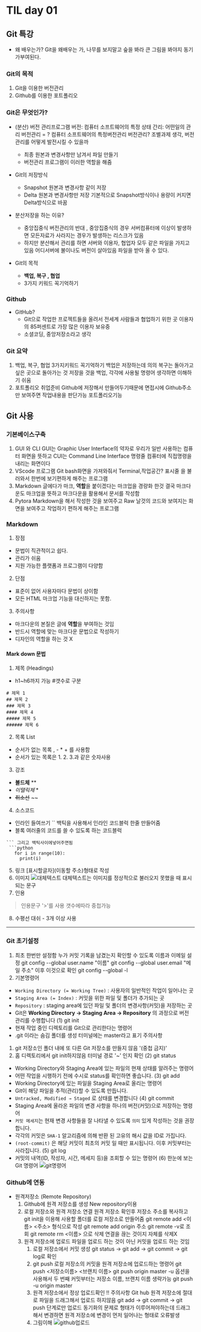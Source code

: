 # TIL day 01
## Git 특강

- 왜 배우는가?
  Git을 왜배우는 가, 나무를 보지말고 숲을 봐라 큰 그림을 봐야지 동기가부여된다.

### Git의 목적
1. Git을 이용한 버전관리
2. Github를 이용한 포트폴리오

### Git은 무엇인가?
- (분산) 버전 관리프로그램
  버전: 컴퓨터 소프트웨어의 특정 상태
  간리: 어떤일의 관리
  버전관리 = ?  컴퓨터 소프트웨어의 특정버전관리
  버전관리? 조별과제 생각, 버전관리를 어떻게 발전시킬 수 있을까
  
  - 최종 원본과 변경사항만 남겨서 파일 만들기  
  - 버전관리 프로그램이 이러한 역할을 해줌
  
- Git의 저장방식
  - Snapshot
    원본과 변경사항 같이 저장
  - Delta
    원본과 변경사항만 저장
    기본적으로 Snapshot방식이나 용량이 커지면 Delta방식으로 바꿈
- 분산저장을 하는 이유?
  - 중앙집중식 버전관리의 반대 , 중앙집중식의 경우 서버컴퓨터에 이상이 발생하면 모든자료가 사라지는 경우가 발생하는 리스크가 있음
  - 하지만 분산해서 관리를 하면 서버와 이용자, 협업자 모두 같은 파일을 가지고 있음 어디서버에 불이나도 버전이 살아있음 파일을 받아 올 수 있다.
- Git의 목적
  - **백업, 복구 , 협업** 
  - 3가지 키워드 꼭기억하기
### Github
- GitHub?
  - Git으로 작업한 프로젝트들을 올려서 전세계 사람들과 협업하기 위한 곳 이용자의 85퍼센트로 가장 많은 이용자 보유중
  - 소셜코딩, 중앙저장소라고 생각

### Git 요약
 1. 백업, 복구, 협업 3가지키워드 꼭기억하기
 백업은 저장하는데 의의 복구는 돌아가고 싶은 곳으로 돌아가는 것 저장을 것을 백업, 각각에 사용될 명령어 생각하면 이해하기 쉬움
 2. 포트폴리오 취업준비
 Github에 저장해서 만들어두기때문에 면접시에 Github주소만 보여주면 작업내용을 판단가능 포트폴리오기능

## Git 사용
### 기본베이스구축
1. GUI 와 CLI
GUI는 Graphic User Interface의 약자로 우리가 일반 사용하는 컴퓨터 화면을 뜻하고
CUI는 Command Line Interface 명령줄 컴퓨터에 직접명령을 내리는 화면이다
2. VScode 프로그램
Git bash화면을 가져와줘서 Terminal,작업공간? 표시줄 을 불러와서 한번에 보기편하게 해주는 프로그램
3. Markdown
글에다가 마크, **역할**을 붙이겠다는 마크업을 경량화 한것 결국 마크다운도 마크업을 뜻하고 마크다운을 활용해서 문서를 작성함
4. Pytora
Markdown을 해서 작성한 것을 보여주고 Raw 날것의 코드와 보여지는 화면을 보여주고 작업하기 편하게 해주는 프로그램
### Markdown 
1. 장점
  - 문법이 직관적이고 쉽다.
  - 관리가 쉬움
  - 지원 가능한 플랫폼과 프로그램이 다양함
2. 단점
  - 표준이 없어 사용자마다 문법이 상이함
  - 모든 HTML 마크업 기능을 대신하지는 못함.
3. 주의사항
  - 마크다운의 본질은 글에 **역할**을 부여하는 것임
  - 반드시 역할에 맞는 마크다운 문법으로 작성하기
  - 디자인의 역할을 하는 것 X
#### Mark down 문법
1. 제목 (Headings)
  - h1~h6까지 가능 #갯수로 구분
  ```
  # 제목 1
  ## 제목 2
  ### 제목 3
  #### 제목 4
  ##### 제목 5
  ###### 제목 6
  ```
2. 목록 List 
 - 순서가 없는 목록 , - * + 를 사용함
 - 순서가 있는 목록은 1. 2. 3.과 같은 숫자사용
3. 강조
 -  **볼드체** **
 - *이탤릭체*  *
 - ~~취소선~~  ~~
4. 소스코드
 - 인라인 들여쓰기 `` 백틱을 사용해서 인라인 코드블럭 한줄 만들어줌
 - 블록 여러줄의 코드를 쓸 수 있도록 하는 코드블럭
 ```사용하고싶은프로그램
 ``` 그리고 백틱사이에넣어주면됨
  ```python
    for i in range(10):
      print(i)
 ```
5. 링크
[표시할글자](이동할 주소)형태로 작성
6. 이미지
 ![대체텍스트](이미지주소)
  대체텍스트는 이미지를 정상적으로 불러오지 못했을 때 표시되는 문구
7. 인용
 > 인용문구
 '>'를 사용 갯수에따라 중첩가능
8. 수평선
    대쉬 -  3개 이상 사용
---
### Git 초기설정
1. 최초 한번만 설정함
 누가 커밋 기록을 남겼는지 확인할 수 있도록 이름과 이메일 설정
    git config --global user.name "이름"
    git config --global user.email "메일 주소"
  이후 이것으로 확인
    git config --global -l 
2. 기본명령어
- `Working Directory (= Working Tree)` : 사용자의 일반적인 작업이 일어나는 곳
- `Staging Area (= Index)` : 커밋을 위한 파일 및 폴더가 추가되는 곳
- `Repository` : staging area에 있던 파일 및 폴더의 변경사항(커밋)을 저장하는 곳
- Git은 **Working Directory → Staging Area → Repository** 의 과정으로 버전 관리를 수행합니다
 (1) git init
 - 현재 작업 중인 디렉토리를 Git으로 관리한다는 명령어
 - .git 이라는 숨김 폴더를 생성 터미널에는 master라고 표기
 주의사항
 1. git 저장소인 폴더 내에 또 다른 Git 저장소를 만들지 않음 '(중첩 금지)'
 2. 홈 디렉토리에서 git init하지않음 터미널 경로 '~' 인지 확인
 (2) git status
  - Working Directory와 Staging Area에 있는 파일의 현재 상태를 알려주는 명령어
  - 어떤 작업을 시행하기 전에 수시로 status를 확인하면 좋습니다.
 (3) git add
  - Working Directory에 있는 파일을 Staging Area로 올리는 명령어
  - Git이 해당 파일을 추적(관리)할 수 있도록 만듭니다.
  - `Untracked, Modified → Staged` 로 상태를 변경합니다
 (4) git commit
  - Staging Area에 올라온 파일의 변경 사항을 하나의 버전(커밋)으로 저장하는 명령어
  - `커밋 메세지`는 현재 변경 사항들을 잘 나타낼 수 있도록 `의미` 있게 작성하는 것을 권장합니다.
  - 각각의 커밋은 `SHA-1` 알고리즘에 의해 반환 된 고유의 해시 값을 ID로 가집니다.
  - `(root-commit)` 은 해당 커밋이 최초의 커밋 일 때만 표시됩니다. 이후 커밋부터는 사라집니다.
 (5) git log
  - 커밋의 내역(ID, 작성자, 시간, 메세지 등)을 조회할 수 있는 명령어
 (6) 한눈에 보는 Git 명령어
  ![git명령어]()

### Github에 연동
  - 원격저장소 (Remote Repository)
    1. Github에 원격 저장소를 생성 New repository이용
    2. 로컬 저장소와 원격 저장소 연결
        원격 저장소 확인후 저장소 주소를 복사하고 
        git init을 이용해 사용할 폴더를 로컬 저장소로 만들어줌
        git remote add <이름> <주소> 형식으로 작성
        git remote add origin 주소
        git remote -v로 조회
        git remote rm <이름> 으로 삭제 연결을 끊는 것이지 자체를 삭제X
    3. 원격 저장소에 업로드
       파일을 업로드 하는 것이 아닌 커밋을 업로드 하는 것임
        1. 로컬 저장소에서 커밋 생성
        git status  -> git add -> git commit -> git log로 확인
        2. git push
        로컬 저장소의 커밋을 원격 저장소에 업로드하는 명령어
        git push <저장소이름> <브랜치 이름>
        git push origin master
        -u 옵션을 사용해서 두 번째 커밋부터는 저장소 이름, 브랜치 이름 생략가능 git push -u origin master
        3. 원격 저장소에서 정상 업로드확인
        !! 주의사항 
        Git hub 원격 저장소에 절대로 파일을 드래그해서 업로드 하지않음
        git add -> git commit -> git push 단계로만 업로드
        동기화의 문제로 형태가 이루어져야하는데 드래그해서 변경하면 원격 저장소에 변경이 먼저 일어나는 형태로 오류발생
        4. 그림이해
        ![github업로드]()



